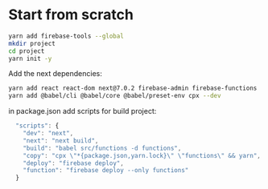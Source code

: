 # Start from scratch

```bash
yarn add firebase-tools --global
mkdir project
cd project
yarn init -y
```

Add the next dependencies:

```bash
yarn add react react-dom next@7.0.2 firebase-admin firebase-functions
yarn add @babel/cli @babel/core @babel/preset-env cpx --dev
```

in package.json add scripts for build project:

```js
  "scripts": {
    "dev": "next",
    "next": "next build",
    "build": "babel src/functions -d functions",
    "copy": "cpx \"*{package.json,yarn.lock}\" \"functions\" && yarn",
    "deploy": "firebase deploy",
    "function": "firebase deploy --only functions"
  }
```